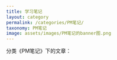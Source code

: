 ```yaml
---
title: 学习笔记
layout: category
permalink: /categories/PM笔记/
taxonomy: PM笔记
image: assets/images/PM笔记的banner图.png
---
```


分类《PM笔记》下的文章：
